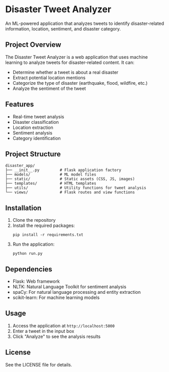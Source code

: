 # Disaster Tweet Analyzer

An ML-powered application that analyzes tweets to identify disaster-related information, location, sentiment, and disaster category.

## Project Overview

The Disaster Tweet Analyzer is a web application that uses machine learning to analyze tweets for disaster-related content. It can:

- Determine whether a tweet is about a real disaster
- Extract potential location mentions
- Categorize the type of disaster (earthquake, flood, wildfire, etc.)
- Analyze the sentiment of the tweet

## Features

- Real-time tweet analysis
- Disaster classification
- Location extraction
- Sentiment analysis
- Category identification

## Project Structure

```
disaster_app/
├── __init__.py         # Flask application factory
├── models/             # ML model files
├── static/             # Static assets (CSS, JS, images)
├── templates/          # HTML templates
├── utils/              # Utility functions for tweet analysis
└── views/              # Flask routes and view functions
```

## Installation

1. Clone the repository
2. Install the required packages:
   ```
   pip install -r requirements.txt
   ```
3. Run the application:
   ```
   python run.py
   ```

## Dependencies

- Flask: Web framework
- NLTK: Natural Language Toolkit for sentiment analysis
- spaCy: For natural language processing and entity extraction
- scikit-learn: For machine learning models

## Usage

1. Access the application at `http://localhost:5000`
2. Enter a tweet in the input box
3. Click "Analyze" to see the analysis results

## License

See the LICENSE file for details.
